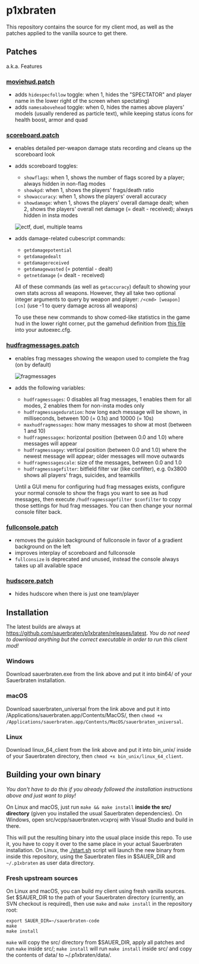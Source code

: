 # p1xbraten

This repository contains the source for my client mod, as well as the patches applied to the vanilla source to get there.

## Patches

a.k.a. Features

### [moviehud.patch](./patches/moviehud.patch)

- adds `hidespecfollow` toggle: when 1, hides the "SPECTATOR" and player name in the lower right of the screen when spectating)
- adds `namesabovehead` toggle: when 0, hides the names above players' models (usually rendered as particle text), while keeping status icons for health boost, armor and quad

### [scoreboard.patch](./patches/scoreboard.patch)

- enables detailed per-weapon damage stats recording and cleans up the scoreboard look
- adds scoreboard toggles:
    - `showflags`: when 1, shows the number of flags scored by a player; always hidden in non-flag modes
    - `showkpd`: when 1, shows the players' frags/death ratio
    - `showaccuracy`: when 1, shows the players' overall accuracy
    - `showdamage`: when 1, shows the players' overall damage dealt; when 2, shows the players' overall net damage (= dealt - received); always hidden in insta modes

    ![ectf, duel, multiple teams](https://i.imgur.com/tS9FK1I.gif)

- adds damage-related cubescript commands:
    - `getdamagepotential`
    - `getdamagedealt`
    - `getdamagereceived`
    - `getdamagewasted` (= potential - dealt)
    - `getnetdamage` (= dealt - received)

    All of these commands (as well as `getaccuracy`) default to showing your own stats across all weapons. However, they all take two optional integer arguments to query by weapon and player: `/<cmd> [weapon] [cn]` (use -1 to query damage across all weapons)

    To use these new commands to show comed-like statistics in the game hud in the lower right corner, put the gamehud definition from [this file](./data/once.cfg) into your autoexec.cfg.

### [hudfragmessages.patch](./patches/hudfragmessages.patch)

- enables frag messages showing the weapon used to complete the frag (on by default)

    ![fragmessages](https://i.imgur.com/K4GL6oB.png)

- adds the following variables:
    - `hudfragmessages`: 0 disables all frag messages, 1 enables them for all modes, 2 enables them for non-insta modes only
    - `hudfragmessageduration`: how long each message will be shown, in milliseconds, between 100 (= 0.1s) and 10000 (= 10s)
    - `maxhudfragmessages`: how many messages to show at most (between 1 and 10)
    - `hudfragmessagex`: horizontal position (between 0.0 and 1.0) where messages will appear
    - `hudfragmessagey`: vertical position (between 0.0 and 1.0) where the newest message will appear; older messages will move outwards
    - `hudfragmessagescale`: size of the messages, between 0.0 and 1.0
    - `hudfragmessagefilter`: bitfield filter var (like confilter), e.g. 0x3800 shows all players' frags, suicides, and teamkills

    Until a GUI menu for configuring hud frag messages exists, configure your normal console to show the frags you want to see as hud messages, then execute `/hudfragmessagefilter $confilter` to copy those settings for hud frag messages. You can then change your normal console filter back.

### [fullconsole.patch](./patches/fullconsole.patch)

- removes the guiskin background of fullconsole in favor of a gradient background on the left
- improves interplay of scoreboard and fullconsole
- `fullconsize` is deprecated and unused, instead the console always takes up all available space

### [hudscore.patch](./patches/hudscore.patch)

- hides hudscore when there is just one team/player

## Installation

The latest builds are always at https://github.com/sauerbraten/p1xbraten/releases/latest. *You do not need to download anything but the correct executable in order to run this client mod!*

### Windows

Download sauerbraten.exe from the link above and put it into bin64/ of your Sauerbraten installation.

### macOS

Download sauerbraten_universal from the link above and put it into /Applications/sauerbraten.app/Contents/MacOS/, then `chmod +x /Applications/sauerbraten.app/Contents/MacOS/sauerbraten_universal`.

### Linux

Download linux_64_client from the link above and put it into bin_unix/ inside of your Sauerbraten directory, then `chmod +x bin_unix/linux_64_client`.

## Building your own binary

*You don't have to do this if you already followed the installation instructions above and just want to play!*

On Linux and macOS, just run `make && make install` **inside the src/ directory** (given you installed the usual Sauerbraten dependencies). On Windows, open src/vcpp/sauerbraten.vcxproj with Visual Studio and build in there.

This will put the resulting binary into the usual place inside this repo. To use it, you have to copy it over to the same place in your actual Sauerbraten installation. On Linux, the [./start.sh](./start.sh) script will launch the new binary from inside this repository, using the Sauerbraten files in $SAUER_DIR and `~/.p1xbraten` as user data directory.

### Fresh upstream sources

On Linux and macOS, you can build my client using fresh vanilla sources. Set $SAUER_DIR to the path of your Sauerbraten directory (currently, an SVN checkout is required), then use `make` and `make install` in the repository root:

```
export SAUER_DIR=~/sauerbraten-code
make
make install
```

`make` will copy the src/ directory from $SAUER_DIR, apply all patches and run `make` inside src/; `make install` will run `make install` inside src/ and copy the contents of data/ to ~/.p1xbraten/data/.
